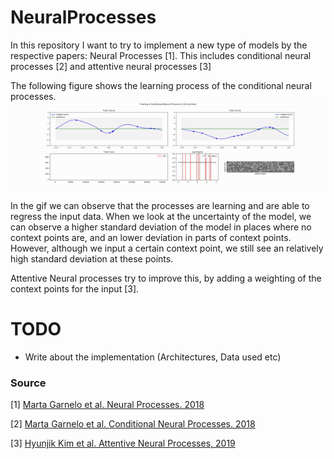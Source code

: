 # NeuralProcesses

In this repository I want to try to implement a new type of models by the respective papers: Neural Processes [1]. This includes conditional neural processes [2] and attentive neural processes [3]

The following figure shows the learning process of the conditional neural processes. 
![Learning of Processes](img/learning.gif)

In the gif we can observe that the processes are learning and are able to regress the input data. When we look at the uncertainty of the model, we can observe a higher standard deviation of the model in places where no context points are, and an lower deviation in parts of context points. However, although we input a certain context point, we still see an relatively high standard deviation at these points. 

Attentive Neural processes try to improve this, by adding a weighting of the context points for the input [3].

# TODO
- Write about the implementation (Architectures, Data used etc)

### Source
[1] [Marta Garnelo et al. Neural Processes. 2018](https://arxiv.org/abs/1807.01622)

[2] [Marta Garnelo et al. Conditional Neural Processes. 2018](http://proceedings.mlr.press/v80/garnelo18a.html)

[3] [Hyunjik Kim et al. Attentive Neural Processes, 2019](https://arxiv.org/abs/1901.05761)
